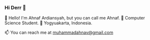 ### Hi Derr 👋

👋 Hello! I'm Ahnaf Ardiansyah, but you can call me Ahnaf.
🌟 Computer Science Student.
🏡 Yogyuakarta, Indonesia.

📫 You can reach me at muhammadahnav@gmail.com
